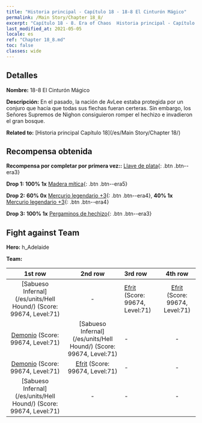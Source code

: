 ```yaml
---
title: "Historia principal - Capítulo 18 - 18-8 El Cinturón Mágico"
permalink: /Main Story/Chapter 18_8/
excerpt: "Capítulo 18 - 8. Era of Chaos  Historia principal - Capítulo 18_8. 18-8 El Cinturón Mágico"
last_modified_at: 2021-05-05
locale: es
ref: "Chapter 18_8.md"
toc: false
classes: wide
---
```


## Detalles

 **Nombre:** 18-8 El Cinturón Mágico

 **Descripción:** En el pasado, la nación de AvLee estaba protegida por un conjuro que hacía que todas sus flechas fueran certeras. Sin embargo, los Señores Supremos de Nighon consiguieron romper el hechizo e invadieron el gran bosque.

 **Related to:** [Historia principal Capítulo 18](/es/Main Story/Chapter 18/)

## Recompensa obtenida

 **Recompensa por completar por primera vez::** [Llave de plata](/ItemsES/con_693/){: .btn .btn--era3}

 **Drop 1:** **100% 1x** [Madera mítica](/ItemsES/mat_62/){: .btn .btn--era5}

 **Drop 2:** **60% 0x** [Mercurio legendario +3](/ItemsES/mat_56/){: .btn .btn--era4}, **40% 1x** [Mercurio legendario +3](/ItemsES/mat_56/){: .btn .btn--era4}

 **Drop 3:** **100% 1x** [Pergaminos de hechizo](/ItemsES/con_694/){: .btn .btn--era3}


## Fight against Team
 **Hero:** h_Adelaide

 **Team:**


  | 1st row | 2nd row | 3rd row | 4th row |
  |:----:|:----:|:----|:----:|
  | [Sabueso Infernal](/es/units/Hell Hound/) (Score: 99674, Level:71)  | - | [Efrit](/es/units/Efreeti/) (Score: 99674, Level:71)  | [Efrit](/es/units/Efreeti/) (Score: 99674, Level:71)  |
  | [Demonio](/es/units/Demon/) (Score: 99674, Level:71)  | [Sabueso Infernal](/es/units/Hell Hound/) (Score: 99674, Level:71)  | - | - |
  | [Demonio](/es/units/Demon/) (Score: 99674, Level:71)  | [Efrit](/es/units/Efreeti/) (Score: 99674, Level:71)  | - | - |
  | [Sabueso Infernal](/es/units/Hell Hound/) (Score: 99674, Level:71)  | - | - | - |


